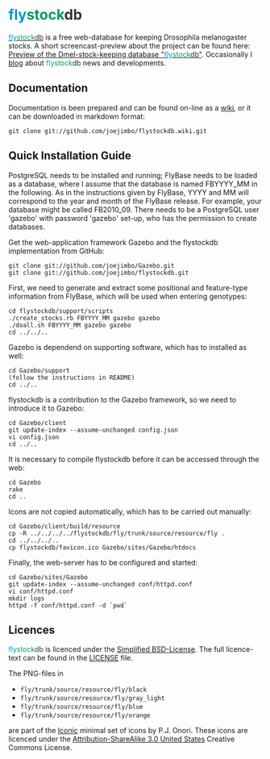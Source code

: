 <span style="color: #0099cc;">fly</span><span style="color: #009966;">stock</span><span style="color: #333333;">db</span>
==========

[<span style="color: #0099cc;">fly</span><span style="color: #009966;">stock</span><span style="color: #333333;">db</span>](http://www.flystockdb.org) is a free web-database for keeping Drosophila melanogaster stocks. A short screencast-preview about the project can be found here: [Preview of the Dmel-stock-keeping database "<span style="color: #0099cc;">fly</span><span style="color: #009966;">stock</span><span style="color: #333333;">db</span>"](http://bergmanlab.smith.man.ac.uk/?p=704). Occasionally I [blog](http://joachimbaran.wordpress.com/tag/flystockdb/) about <span style="color: #0099cc;">fly</span><span style="color: #009966;">stock</span><span style="color: #333333;">db</span> news and developments.

Documentation
-------------

Documentation is been prepared and can be found on-line as a [wiki](https://github.com/joejimbo/flystockdb/wiki), or it can be downloaded in markdown format:

    git clone git://github.com/joejimbo/flystockdb.wiki.git

Quick Installation Guide
------------------------

PostgreSQL needs to be installed and running; FlyBase needs to be loaded as a database, where I assume that the database is named FBYYYY_MM in the following. As in the instructions given by FlyBase, YYYY and MM will correspond to the year and month of the FlyBase release. For example, your database might be called FB2010_09. There needs to be a PostgreSQL user 'gazebo' with password 'gazebo' set-up, who has the permission to create databases.

Get the web-application framework Gazebo and the flystockdb implementation from GitHub:

    git clone git://github.com/joejimbo/Gazebo.git
    git clone git://github.com/joejimbo/flystockdb.git

First, we need to generate and extract some positional and feature-type
information from FlyBase, which will be used when entering genotypes:

    cd flystockdb/support/scripts
    ./create_stocks.rb FBYYYY_MM gazebo gazebo
    ./doall.sh FBYYYY_MM gazebo gazebo
    cd ../../..

Gazebo is dependend on supporting software, which has to installed as well:

    cd Gazebo/support
    (follow the instructions in README)
    cd ../..

flystockdb is a contribution to the Gazebo framework, so we need to introduce it to Gazebo:

    cd Gazebo/client
    git update-index --assume-unchanged config.json
    vi config.json
    cd ../..

It is necessary to compile flystockdb before it can be accessed through the web:

    cd Gazebo
    rake
    cd ..

Icons are not copied automatically, which has to be carried out manually:

    cd Gazebo/client/build/resource
    cp -R ../../../../flystockdb/fly/trunk/source/resource/fly .
    cd ../../../..
    cp flystockdb/favicon.ico Gazebo/sites/Gazebo/htdocs

Finally, the web-server has to be configured and started:

    cd Gazebo/sites/Gazebo
    git update-index --assume-unchanged conf/httpd.conf
    vi conf/httpd.conf
    mkdir logs
    httpd -f conf/httpd.conf -d `pwd`

Licences
--------

<span style="color: #0099cc;">fly</span><span style="color: #009966;">stock</span><span style="color: #333333;">db</span>
is licenced under the [Simplified BSD-License](http://www.opensource.org/licenses/bsd-license.php).
The full licence-text can be found in the [LICENSE](https://github.com/joejimbo/flystockdb/blob/master/LICENSE)
file.

The PNG-files in

* `fly/trunk/source/resource/fly/black`
* `fly/trunk/source/resource/fly/gray_light`
* `fly/trunk/source/resource/fly/blue`
* `fly/trunk/source/resource/fly/orange`

are part of the [Iconic](http://somerandomdude.com/projects/iconic/) minimal set of icons by
P.J. Onori. These icons are licenced under the
[Attribution-ShareAlike 3.0 United States](http://creativecommons.org/licenses/by-sa/3.0/us/)
Creative Commons License.

